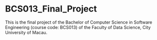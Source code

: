 # BCS013_Final_Project

This is the final project of the Bachelor of Computer Science in Software Engineering (course code: BCS013) of the Faculty of Data Science, City University of Macau.
